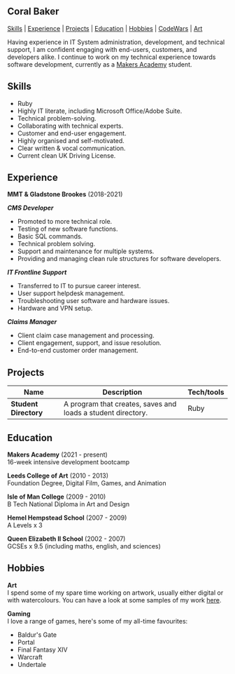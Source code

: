 ## Coral Baker

[Skills](#skills) | [Experience](#experience) | [Projects](#projects) | [Education](#education) | [Hobbies](#hobbies) | [CodeWars](https://www.codewars.com/users/Coral-Ann) | [Art](https://www.coralbakerart.com)

Having experience in IT System administration, development, and technical support, I am confident engaging with end-users, customers, and developers alike. I continue to work on my technical experience towards software development, currently as a [Makers Academy](https://makers.tech/about-us/) student.

## Skills

- Ruby
- Highly IT literate, including Microsoft Office/Adobe Suite.
- Technical problem-solving.
- Collaborating with technical experts.
- Customer and end-user engagement.
- Highly organised and self-motivated.
- Clear written & vocal communication.
- Current clean UK Driving License.

## Experience

**MMT & Gladstone Brookes** (2018-2021)

***CMS Developer***
- Promoted to more technical role.
- Testing of new software functions.
- Basic SQL commands.
- Technical problem solving.
- Support and maintenance for multiple systems. 
- Providing and managing clean rule structures for software developers.

***IT Frontline Support***
- Transferred to IT to pursue career interest.
- User support helpdesk management.
- Troubleshooting user software and hardware issues.
- Hardware and VPN setup.

***Claims Manager***
- Client claim case management and processing. 
- Client engagement, support, and issue resolution.
- End-to-end customer order management.

## Projects

| Name                         | Description       | Tech/tools        |
| ---------------------------- | ----------------- | ----------------- |
| **Student Directory**            | A program that creates, saves and loads a student directory. | Ruby |

## Education

**Makers Academy** (2021 - present)  
16-week intensive development bootcamp

**Leeds College of Art** (2010 - 2013)  
Foundation Degree, Digital Film, Games, and Animation

**Isle of Man College** (2009 - 2010)  
B Tech National Diploma in Art and Design

**Hemel Hempstead School** (2007 - 2009)  
A Levels x 3

**Queen Elizabeth II School** (2002 - 2007)  
GCSEs x 9.5 (including maths, english, and sciences)

## Hobbies

**Art**  
I spend some of my spare time working on artwork, usually either digital or with watercolours.
You can have a look at some samples of my work [here](https://www.coralbakerart.com).

**Gaming**  
I love a range of games, here's some of my all-time favourites:
- Baldur's Gate
- Portal
- Final Fantasy XIV
- Warcraft
- Undertale